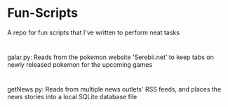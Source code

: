 # Fun-Scripts
A repo for fun scripts that I've written to perform neat tasks

#
galar.py:   Reads from the pokemon website 'Serebii.net' to keep tabs on newly released pokemon for the upcoming games

#
getNews.py: Reads from multiple news outlets' RSS feeds, and places the news stories into a local SQLite database file
